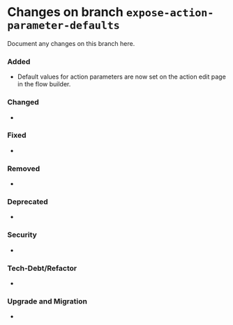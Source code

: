 # Changes on branch `expose-action-parameter-defaults`
Document any changes on this branch here.
### Added
- Default values for action parameters are now set on the action edit page in the flow builder.

### Changed
- 

### Fixed
- 

### Removed
- 

### Deprecated
- 

### Security
- 

### Tech-Debt/Refactor
- 

### Upgrade and Migration
- 
